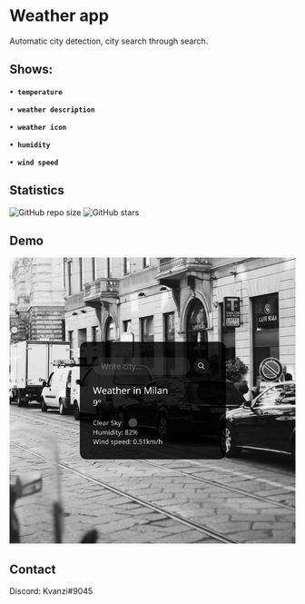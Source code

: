 # Weather app

Automatic city detection, city search through search.

## Shows:

**``• temperature``**

**``• weather description``**

**``• weather icon``**

**``• humidity``**

**``• wind speed``**

## Statistics
![GitHub repo size](https://img.shields.io/github/repo-size/Kvanzi/Kvanzi-portfolio)
![GitHub stars](https://img.shields.io/github/stars/Kvanzi/Kvanzi-portfolio?style=social)

## Demo

![Kvanzi-portfloio](./website-previews/preview.jpg "preview")

## Contact

Discord: Kvanzi#9045
